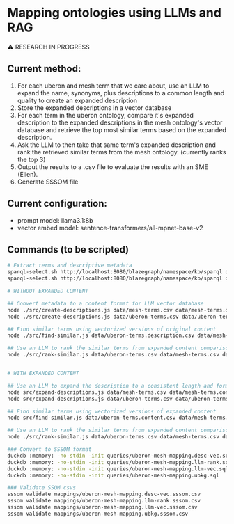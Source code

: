 # Mapping ontologies using LLMs and RAG

:warning: RESEARCH IN PROGRESS

## Current method:

1. For each uberon and mesh term that we care about, use an LLM to expand the name, synonyms, plus descriptions to a common length and quality to create an expanded description
2. Store the expanded descriptions in a vector database 
3. For each term in the uberon ontology, compare it's expanded description to the expanded descriptions in the mesh ontology's vector database and retrieve the top most similar terms based on the expanded description. 
4. Ask the LLM to then take that same term's expanded description and rank the retrieved similar terms from the mesh ontology. (currently ranks the top 3)
5. Output the results to a .csv file to evaluate the results with an SME (Ellen).
6. Generate SSSOM file

## Current configuration:

- prompt model: llama3.1:8b
- vector embed model: sentence-transformers/all-mpnet-base-v2

## Commands (to be scripted)

```bash
# Extract terms and descriptive metadata
sparql-select.sh http://localhost:8080/blazegraph/namespace/kb/sparql queries/mesh-terms.rq > data/mesh-terms.csv
sparql-select.sh http://localhost:8080/blazegraph/namespace/kb/sparql queries/uberon-terms.rq > data/uberon-terms.csv

# WITHOUT EXPANDED CONTENT

## Convert metadata to a content format for LLM vector database
node ./src/create-descriptions.js data/mesh-terms.csv data/mesh-terms.description.csv
node ./src/create-descriptions.js data/uberon-terms.csv data/uberon-terms.description.csv

## Find similar terms using vectorized versions of original content
node ./src/find-similar.js data/uberon-terms.description.csv data/mesh-terms.description.csv data/uberon-terms.description.mesh-scores.csv

## Use an LLM to rank the similar terms from expanded content comparison
node ./src/rank-similar.js data/uberon-terms.csv data/mesh-terms.csv data/uberon-terms.description.csv data/mesh-terms.description.csv data/uberon-terms.description.mesh-scores.csv data/uberon-terms.description.mesh-ranked-scores.csv


# WITH EXPANDED CONTENT

## Use an LLM to expand the description to a consistent length and format
node src/expand-descriptions.js data/mesh-terms.csv data/mesh-terms.content.csv
node src/expand-descriptions.js data/uberon-terms.csv data/uberon-terms.content.csv

## Find similar terms using vectorized versions of expanded content
node src/find-similar.js data/uberon-terms.content.csv data/mesh-terms.content.csv data/uberon-terms.mesh-scores.csv

## Use an LLM to rank the similar terms from expanded content comparison
node ./src/rank-similar.js data/uberon-terms.csv data/mesh-terms.csv data/uberon-terms.content.csv data/mesh-terms.content.csv data/uberon-terms.mesh-scores.csv data/uberon-terms.mesh-ranked-scores.csv

### Convert to SSSOM format
duckdb :memory: -no-stdin -init queries/uberon-mesh-mapping.desc-vec.sql
duckdb :memory: -no-stdin -init queries/uberon-mesh-mapping.llm-rank.sql
duckdb :memory: -no-stdin -init queries/uberon-mesh-mapping.llm-vec.sql
duckdb :memory: -no-stdin -init queries/uberon-mesh-mapping.ubkg.sql

### Validate SSOM csvs
sssom validate mappings/uberon-mesh-mapping.desc-vec.sssom.csv
sssom validate mappings/uberon-mesh-mapping.llm-rank.sssom.csv
sssom validate mappings/uberon-mesh-mapping.llm-vec.sssom.csv
sssom validate mappings/uberon-mesh-mapping.ubkg.sssom.csv

```
